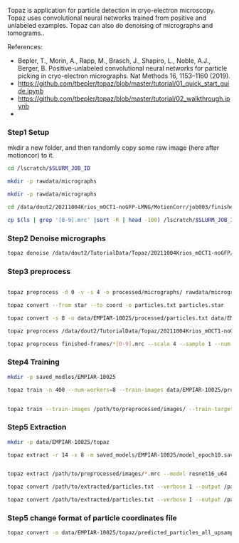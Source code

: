 Topaz is application for particle detection in cryo-electron microscopy. Topaz uses convolutional neural networks trained from positive and unlabeled examples. Topaz can also do denoising of micrographs and tomograms..

References:
- Bepler, T., Morin, A., Rapp, M., Brasch, J., Shapiro, L., Noble, A.J., Berger, B. Positive-unlabeled convolutional neural networks for particle picking in cryo-electron micrographs. Nat Methods 16, 1153–1160 (2019).
- https://github.com/tbepler/topaz/blob/master/tutorial/01_quick_start_guide.ipynb
- https://github.com/tbepler/topaz/blob/master/tutorial/02_walkthrough.ipynb
- 

### Step1 Setup

mkdir a new folder, and then randomly copy some raw image (here after motioncor) to it.

```sh
cd /lscratch/$SLURM_JOB_ID

mkdir -p rawdata/micrographs

mkdir -p rawdata/micrographs

cd /data/dout2/20211004Krios_mOCT1-noGFP-LMNG/MotionCorr/job003/finished-frames

cp $(ls | grep '[0-9].mrc' |sort -R | head -100) /lscratch/$SLURM_JOB_ID/rawdata/micrographs/

```

### Step2 Denoise micrographs

```sh
topaz denoise /data/dout2/TutorialData/Topaz/20211004Krios_mOCT1-noGFP/rawdata/micrographs/*.mrc --model unet --device 0 --format mrc --patch-size 1536 --patch-padding 384 --normalize --output /data/dout2/TutorialData/Topaz/20211004Krios_mOCT1-noGFP/denoise/micrographs/
```

### Step3 preprocess

```sh

topaz preprocess -d 0 -v -s 4 -o processed/micrographs/ rawdata/micrographs/*.mrc

topaz convert --from star --to coord -o particles.txt particles.star 

topaz convert -s 8 -o data/EMPIAR-10025/processed/particles.txt data/EMPIAR-10025/rawdata/particles.txt

topaz preprocess /data/dout2/TutorialData/Topaz/20211004Krios_mOCT1-noGFP/denoise/micrographs/*.mrc --scale 4 --sample 1 --num-workers 16 --format mrc,png --device 0 --niters 100 --alpha 900 --beta 1 --verbose --destdir /data/dout2/TutorialData/Topaz/20211004Krios_mOCT1-noGFP/processed/micrographs/

topaz preprocess finished-frames/*[0-9].mrc --scale 4 --sample 1 --num-workers 16 --format mrc --device 0 --niters 100 --alpha 900 --beta 1 --verbose --destdir processed/micrographs/

```

### Step4 Training

```sh
mkdir -p saved_modles/EMPIAR-10025

topaz train -n 400 --num-workers=8 --train-images data/EMPIAR-10025/processed/micrographs/ --train-targets data/EMPIAR-10025/processed/particles.txt --save-prefix=saved_models/EMPIAR-10025/model -o saved_models/EMPIAR-10025/model_training.txt


topaz train --train-images /path/to/preprocessed/images/ --train-targets /path/to/training_particles.csv --k-fold 5 --fold 0 --radius 3 --model resnet8 --image-ext .mrc --units 32 --dropout 0.0 --bn on --unit-scaling 2 --ngf 32 --method GE-binomial --autoencoder 0 --num-particles 300 --l2 0 --learning-rate 0.0002 --minibatch-size 256 --minibatch-balance 0.0625 --epoch-size 5000 --num-epochs 10 --num-workers -1 --test-batch-size 1 --device 0 --save-prefix /output/path/model --output /output/path/results.txt
```

### Step5 Extraction

```sh
mkdir -p data/EMPIAR-10025/topaz

topaz extract -r 14 -x 8 -m saved_models/EMPIAR-10025/model_epoch10.sav -o data/EMPIAR-10025/topaz/predicted_particles_all_upsampled.txt data/EMPIAR-10025/processed/micrographs/*.mrc


topaz extract /path/to/preprocessed/images/*.mrc --model resnet16_u64 --radius 8 --threshold -6 --up-scale 1 --batch-size 1 --min-radius 5 --max-radius 100 --step-radius 5 --num-workers -1 --device 0 --output /path/to/extracted/particles.txt

topaz convert /path/to/extracted/particles.txt --verbose 1 --output /path/to/extracted/particles.star

topaz convert /path/to/extracted/particles.txt --verbose 1 --output /path/to/extracted/particles.csv
```
### Step5 change format of particle coordinates file

```sh
topaz convert -o data/EMPIAR-10025/topaz/predicted_particles_all_upsampled.star data/EMPIAR-10025/topaz/predicted_particles_all_upsampled.txt 


```
